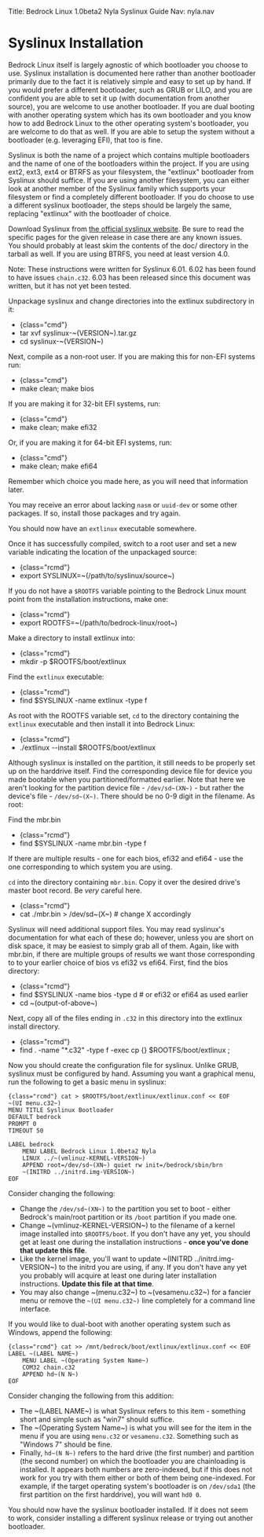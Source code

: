 Title: Bedrock Linux 1.0beta2 Nyla Syslinux Guide
Nav: nyla.nav

Syslinux Installation
=====================

Bedrock Linux itself is largely agnostic of which bootloader you choose to use.
Syslinux installation is documented here rather than another bootloader
primarily due to the fact it is relatively simple and easy to set up by hand.
If you would prefer a different bootloader, such as GRUB or LILO, and you are
confident you are able to set it up (with documentation from another source),
you are welcome to use another bootloader.  If you are dual booting with
another operating system which has its own bootloader and you know how to add
Bedrock Linux to the other operating system's bootloader, you are welcome to do
that as well.  If you are able to setup the system without a bootloader (e.g.
leveraging EFI), that too is fine.

Syslinux is both the name of a project which contains multiple bootloaders and
the name of one of the bootloaders within the project.  If you are using ext2,
ext3, ext4 or BTRFS as your filesystem, the "extlinux" bootloader from Syslinux
should suffice.  If you are using another filesystem, you can either look at another
member of the Syslinux family which supports your filesystem or find a completely
different bootloader. If you do choose to use a different syslinux bootloader,
the steps should be largely the same, replacing "extlinux" with the bootloader
of choice.

Download Syslinux from [the official syslinux
website](http://www.syslinux.org/).  Be sure to read the specific pages for the
given release in case there are any known issues.  You should probably at least
skim the contents of the doc/ directory in the tarball as well.  If you are
using BTRFS, you need at least version 4.0.

Note: These instructions were written for Syslinux 6.01.  6.02 has been found
to have issues `chain.c32`.  6.03 has been released since this document was
written, but it has not yet been tested.

Unpackage syslinux and change directories into the extlinux subdirectory in it:

- {class="cmd"}
- tar xvf syslinux-~(VERSION~).tar.gz
- cd syslinux-~(VERSION~)

Next, compile as a non-root user.  If you are making this for non-EFI systems
run:

- {class="cmd"}
- make clean; make bios

If you are making it for 32-bit EFI systems, run:

- {class="cmd"}
- make clean; make efi32

Or, if you are making it for 64-bit EFI systems, run:

- {class="cmd"}
- make clean; make efi64

Remember which choice you made here, as you will need that information later.

You may receive an error about lacking `nasm` or `uuid-dev` or some other
packages.  If so, install those packages and try again.

You should now have an `extlinux` executable somewhere.

Once it has successfully compiled, switch to a root user and set a new variable
indicating the location of the unpackaged source:

- {class="rcmd"}
- export SYSLINUX=~(/path/to/syslinux/source~)

If you do not have a `$ROOTFS` variable pointing to the Bedrock Linux mount
point from the installation instructions, make one:

- {class="rcmd"}
- export ROOTFS=~(/path/to/bedrock-linux/root~)

Make a directory to install extlinux into:

- {class="rcmd"}
- mkdir -p $ROOTFS/boot/extlinux


Find the `extlinux` executable:

- {class="rcmd"}
- find $SYSLINUX -name extlinux -type f

As root with the ROOTFS variable set, `cd` to the directory containing the
`extlinux` executable and then install it into Bedrock Linux:

- {class="rcmd"}
- ./extlinux --install $ROOTFS/boot/extlinux

Although syslinux is installed on the partition, it still needs to be properly
set up on the harddrive itself. Find the corresponding device file for device
you made bootable when you partitioned/formatted earlier. Note that here we
aren't looking for the partition device file - `/dev/sd~(XN~)` - but rather the
device's file - `/dev/sd~(X~)`. There should be no 0-9 digit in the filename. As
root:

Find the mbr.bin

- {class="rcmd"}
- find $SYSLINUX -name mbr.bin -type f

If there are multiple results - one for each bios, efi32 and efi64 - use the
one corresponding to which system you are using.

`cd` into the directory containing `mbr.bin`.  Copy it over the desired drive's
master boot record.  Be *very* careful here.

- {class="rcmd"}
- cat ./mbr.bin > /dev/sd~(X~) # change X accordingly

Syslinux will need additional support files.  You may read syslinux's
documentation for what each of these do; however, unless you are short on disk
space, it may be easiest to simply grab all of them.  Again, like with mbr.bin,
if there are multiple groups of results we want those corresponding to to your
earlier choice of bios vs efi32 vs efi64.  First, find the bios directory:

- {class="rcmd"}
- find $SYSLINUX -name bios -type d # or efi32 or efi64 as used earlier
- cd ~(output-of-above~)

Next, copy all of the files ending in `.c32` in this directory into the
extlinux install directory.

- {class="rcmd"}
- find . -name "\*.c32" -type f -exec cp {} $ROOTFS/boot/extlinux \;

Now you should create the configuration file for syslinux. Unlike GRUB,
syslinux must be configured by hand. Assuming you want a graphical menu, run
the following to get a basic menu in syslinux:

	{class="rcmd"} cat > $ROOTFS/boot/extlinux/extlinux.conf << EOF
	~(UI menu.c32~)
	MENU TITLE Syslinux Bootloader
	DEFAULT bedrock
	PROMPT 0
	TIMEOUT 50

	LABEL bedrock
		MENU LABEL Bedrock Linux 1.0beta2 Nyla
		LINUX ../~(vmlinuz-KERNEL-VERSION~)
		APPEND root=/dev/sd~(XN~) quiet rw init=/bedrock/sbin/brn
		~(INITRD ../initrd.img-VERSION~)
	EOF

Consider changing the following:

- Change the `/dev/sd~(XN~)` to the partition you set to boot - either
  Bedrock's main/root partition or its `/boot` partition if you made one.
- Change ~(vmlinuz-KERNEL-VERSION~) to the filename of a kernel image installed
  into `$ROOTFS/boot`.  If you don't have any yet, you should get at least one
  during the installation instructions - **once you've done that update this file**.
- Like the kernel image, you'll want to update ~(INITRD ../initrd.img-VERSION~)
  to the initrd you are using, if any.  If you don't have any yet you probably
  will acquire at least one during later installation instructions.  **Update
  this file at that time**.
- You may also change ~(menu.c32~) to ~(vesamenu.c32~) for a fancier menu or
  remove the `~(UI menu.c32~)` line completely for a command line interface.

If you would like to dual-boot with another operating system such as Windows,
append the following:

	{class="rcmd"} cat >> /mnt/bedrock/boot/extlinux/extlinux.conf << EOF
	LABEL ~(LABEL NAME~)
		MENU LABEL ~(Operating System Name~)
		COM32 chain.c32
		APPEND hd~(N N~)
	EOF

Consider changing the following from this addition:

- The ~(LABEL NAME~) is what Syslinux refers to this item - something short and
  simple such as "win7" should suffice.
- The ~(Operating System Name~) is what you will see for the item in the menu
  if you are using `menu.c32` or `vesamenu.c32`.  Something such as "Windows 7"
  should be fine.
- Finally, `hd~(N N~)` refers to the hard drive (the first number) and partition
  (the second number) on which the bootloader you are chainloading is
  installed.  It appears both numbers are zero-indexed, but if this does not
  work for you try with them either or both of them being one-indexed.  For
  example, if the target operating system's bootloader is on `/dev/sda1` (the
  first partition on the first harddrive), you will want `hd0 0`.

You should now have the syslinux bootloader installed.  If it does not seem to
work, consider installing a different syslinux release or trying out another
bootloader.
